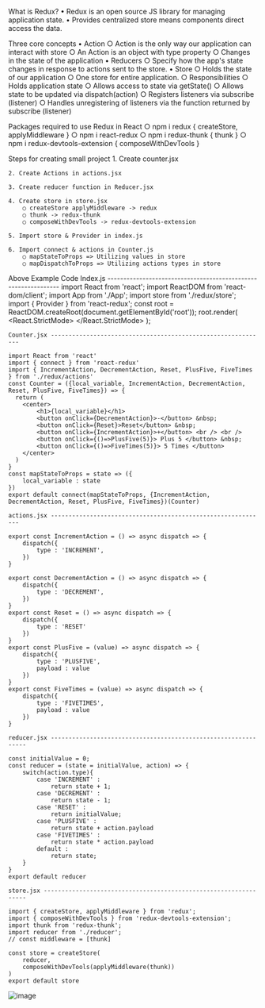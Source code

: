 What is Redux?
	• Redux is an open source JS library for managing application state.
	• Provides centralized store means components direct access the data.
	
	
Three core concepts 
	• Action 
		○ Action is the only way our application can interact with store
		○ An Action is an object with type property
		○ Changes in the state of the application
	• Reducers 
		○ Specify how the app's state changes in response to actions sent to the store. 
	• Store 
		○ Holds the state of our application
		○ One store for entire application.
		○ Responsibilities
			○ Holds application state
			○ Allows access to state via getState()
			○ Allows state to be updated via dispatch(action)
			○ Registers listeners via subscribe (listener)
			○ Handles unregistering of listeners via the function returned by subscribe (listener)
		


	


Packages required to use Redux in React
	○ npm i redux  { createStore, applyMiddleware }
	○ npm i react-redux
	○ npm i redux-thunk { thunk }
	○ npm i redux-devtools-extension { composeWithDevTools }


		
Steps for creating small project
	1. Create counter.jsx
	
	2. Create Actions in actions.jsx
	
	3. Create reducer function in Reducer.jsx
	
	4. Create store in store.jsx 
		○ createStore applyMiddleware -> redux
		○ thunk -> redux-thunk 
		○ composeWithDevTools -> redux-devtools-extension
		
	5. Import store & Provider in index.js
	
	6. Import connect & actions in Counter.js
		○ mapStateToProps => Utilizing values in store
		○ mapDispatchToProps => Utilizing actions types in store


Above Example Code
	Index.js ---------------------------------------------------------------
	import React from 'react';
	import ReactDOM from 'react-dom/client';
	import App from './App';
	import store from './redux/store';
	import { Provider } from 'react-redux';
	const root = ReactDOM.createRoot(document.getElementById('root'));
	root.render(
	  <React.StrictMode>
	    <Provider store={store} >
	      <App />
	    </Provider>
	  </React.StrictMode>
	);
	
	Counter.jsx -------------------------------------------------------------
	
	import React from 'react'
	import { connect } from 'react-redux'
	import { IncrementAction, DecrementAction, Reset, PlusFive, FiveTimes } from './redux/actions'
	const Counter = ({local_variable, IncrementAction, DecrementAction, Reset, PlusFive, FiveTimes}) => {
	  return (
	    <center>
	        <h1>{local_variable}</h1>
	        <button onClick={DecrementAction}>-</button> &nbsp;
	        <button onClick={Reset}>Reset</button> &nbsp;
	        <button onClick={IncrementAction}>+</button> <br /> <br />
	        <button onClick={()=>PlusFive(5)}> Plus 5 </button> &nbsp;
	        <button onClick={()=>FiveTimes(5)}> 5 Times </button>
	    </center>
	  )
	}
	const mapStateToProps = state => ({
	    local_variable : state
	})
	export default connect(mapStateToProps, {IncrementAction, DecrementAction, Reset, PlusFive, FiveTimes})(Counter)
	
	actions.jsx -------------------------------------------------------------
	
	export const IncrementAction = () => async dispatch => {
	    dispatch({
	        type : 'INCREMENT',
	    })
	}
	
	export const DecrementAction = () => async dispatch => {
	    dispatch({
	        type : 'DECREMENT',
	    })
	}
	export const Reset = () => async dispatch => {
	    dispatch({
	        type : 'RESET'
	    })
	}
	export const PlusFive = (value) => async dispatch => {
	    dispatch({
	        type : 'PLUSFIVE',
	        payload : value
	    })
	}
	export const FiveTimes = (value) => async dispatch => {
	    dispatch({
	        type : 'FIVETIMES',
	        payload : value
	    })
	}
	
	reducer.jsx ---------------------------------------------------------------
	
	const initialValue = 0;
	const reducer = (state = initialValue, action) => {
	    switch(action.type){
	        case 'INCREMENT' :
	            return state + 1;
	        case 'DECREMENT' :
	            return state - 1;
	        case 'RESET' :
	            return initialValue;
	        case 'PLUSFIVE' :
	            return state + action.payload
	        case 'FIVETIMES' :
	            return state * action.payload
	        default :
	            return state;
	    }
	}
	export default reducer
	
	store.jsx -----------------------------------------------------------------
	
	import { createStore, applyMiddleware } from 'redux';
	import { composeWithDevTools } from 'redux-devtools-extension';
	import thunk from 'redux-thunk';
	import reducer from './reducer';
	// const middleware = [thunk]
	
	const store = createStore(
	    reducer,
	    composeWithDevTools(applyMiddleware(thunk))
	)
	export default store
	
	















![image](https://github.com/iamvaras/learn-react-redux-with-counter-app/assets/26010448/3b03e86d-9ff4-4b79-9c19-3941bb080ddf)
